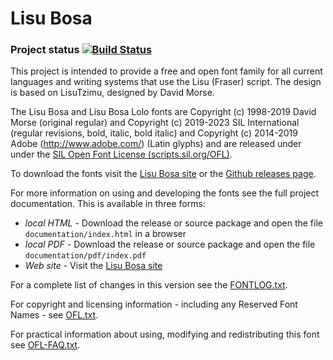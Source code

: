 # Lisu Bosa

### Project status [![Build Status](http://build.palaso.org/app/rest/builds/buildType:Fonts_Bosa/statusIcon)](http://build.palaso.org/viewType.html?buildTypeId=Fonts_Bosa&guest=1)

This project is intended to provide a free and open font family for all current languages and writing systems that use the Lisu (Fraser) script. The design is based on LisuTzimu, designed by David Morse.

The Lisu Bosa and Lisu Bosa Lolo fonts are Copyright (c) 1998-2019 David Morse (original regular) and Copyright (c) 2019-2023 SIL International (regular revisions, bold, italic, bold italic) and Copyright (c) 2014-2019 Adobe (http://www.adobe.com/) (Latin glyphs) and are released under under the [SIL Open Font License (scripts.sil.org/OFL)](http://scripts.sil.org/OFL).

To download the fonts visit the [Lisu Bosa site](https://software.sil.org/lisubosa/) or the [Github releases page](https://github.com/silnrsi/font-lisu-bosa/releases).

For more information on using and developing the fonts see the full project documentation. This is available in three forms:

- *local HTML* - Download the release or source package and open the file `documentation/index.html` in a browser
- *local PDF* - Download the release or source package and open the file `documentation/pdf/index.pdf`
- *Web site* - Visit the [Lisu Bosa site](https://software.sil.org/lisubosa/) 

For a complete list of changes in this version see the [FONTLOG.txt](FONTLOG.txt).

For copyright and licensing information - including any Reserved Font Names - see [OFL.txt](OFL.txt).

For practical information about using, modifying and redistributing this font see [OFL-FAQ.txt](OFL-FAQ.txt).


